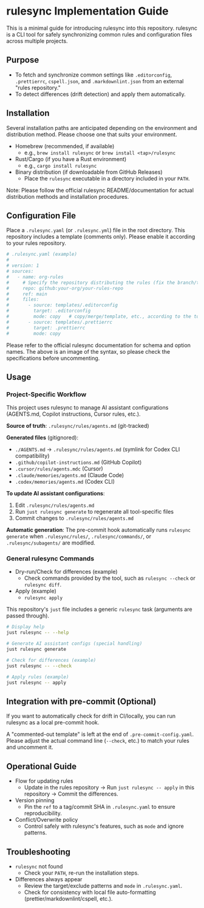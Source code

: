 # rulesync Implementation Guide

This is a minimal guide for introducing rulesync into this repository. rulesync is a CLI tool for safely synchronizing common rules and configuration files across multiple projects.

## Purpose

- To fetch and synchronize common settings like `.editorconfig`, `.prettierrc`, `cspell.json`, and `.markdownlint.json` from an external "rules repository."
- To detect differences (drift detection) and apply them automatically.

## Installation

Several installation paths are anticipated depending on the environment and distribution method. Please choose one that suits your environment.

- Homebrew (recommended, if available)
  - e.g., `brew install rulesync` or `brew install <tap>/rulesync`
- Rust/Cargo (if you have a Rust environment)
  - e.g., `cargo install rulesync`
- Binary distribution (if downloadable from GitHub Releases)
  - Place the `rulesync` executable in a directory included in your `PATH`.

Note: Please follow the official rulesync README/documentation for actual distribution methods and installation procedures.

## Configuration File

Place a `.rulesync.yaml` (or `.rulesync.yml`) file in the root directory. This repository includes a template (comments only). Please enable it according to your rules repository.

```yaml
# .rulesync.yaml (example)
#
# version: 1
# sources:
#   - name: org-rules
#     # Specify the repository distributing the rules (fix the branch/tag as appropriate)
#     repo: github:your-org/your-rules-repo
#     ref: main
#     files:
#       - source: templates/.editorconfig
#         target: .editorconfig
#         mode: copy   # copy/merge/template, etc., according to the tool's specifications
#       - source: templates/.prettierrc
#         target: .prettierrc
#         mode: copy
```

Please refer to the official rulesync documentation for schema and option names. The above is an image of the syntax, so please check the specifications before uncommenting.

## Usage

### Project-Specific Workflow

This project uses rulesync to manage AI assistant configurations (AGENTS.md, Copilot instructions, Cursor rules, etc.).

**Source of truth**: `.rulesync/rules/agents.md` (git-tracked)

**Generated files** (gitignored):

- `./AGENTS.md` → `.rulesync/rules/agents.md` (symlink for Codex CLI compatibility)
- `.github/copilot-instructions.md` (GitHub Copilot)
- `.cursor/rules/agents.mdc` (Cursor)
- `.claude/memories/agents.md` (Claude Code)
- `.codex/memories/agents.md` (Codex CLI)

**To update AI assistant configurations**:

1. Edit `.rulesync/rules/agents.md`
2. Run `just rulesync generate` to regenerate all tool-specific files
3. Commit changes to `.rulesync/rules/agents.md`

**Automatic generation**: The pre-commit hook automatically runs `rulesync generate` when `.rulesync/rules/`, `.rulesync/commands/`, or `.rulesync/subagents/` are modified.

### General rulesync Commands

- Dry-run/Check for differences (example)
  - Check commands provided by the tool, such as `rulesync --check` or `rulesync diff`.
- Apply (example)
  - `rulesync apply`

This repository's `just` file includes a generic `rulesync` task (arguments are passed through).

```bash
# Display help
just rulesync -- --help

# Generate AI assistant configs (special handling)
just rulesync generate

# Check for differences (example)
just rulesync -- --check

# Apply rules (example)
just rulesync -- apply
```

## Integration with pre-commit (Optional)

If you want to automatically check for drift in CI/locally, you can run rulesync as a local pre-commit hook.

A "commented-out template" is left at the end of `.pre-commit-config.yaml`. Please adjust the actual command line (`--check`, etc.) to match your rules and uncomment it.

## Operational Guide

- Flow for updating rules
  - Update in the rules repository → Run `just rulesync -- apply` in this repository → Commit the differences.
- Version pinning
  - Pin the `ref` to a tag/commit SHA in `.rulesync.yaml` to ensure reproducibility.
- Conflict/Overwrite policy
  - Control safely with rulesync's features, such as `mode` and ignore patterns.

## Troubleshooting

- `rulesync` not found
  - Check your `PATH`, re-run the installation steps.
- Differences always appear
  - Review the target/exclude patterns and `mode` in `.rulesync.yaml`.
  - Check for consistency with local file auto-formatting (prettier/markdownlint/cspell, etc.).
